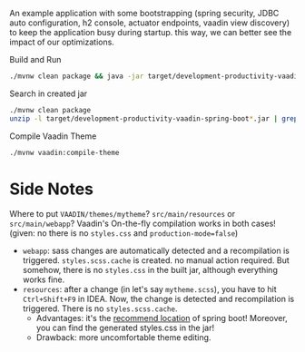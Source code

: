 An example application with some bootstrapping (spring security, JDBC auto configuration, h2 console, actuator endpoints, vaadin view discovery) to keep the application busy during startup. this way, we can better see the impact of our optimizations.

Build and Run

```bash
./mvnw clean package && java -jar target/development-productivity-vaadin-spring-boot*.jar
```

Search in created jar

```bash
./mvnw clean package
unzip -l target/development-productivity-vaadin-spring-boot*.jar | grep css 
```

Compile Vaadin Theme

```bash
./mvnw vaadin:compile-theme 
```

# Side Notes

Where to put `VAADIN/themes/mytheme`? `src/main/resources` or `src/main/webapp`? Vaadin's On-the-fly compilation works in both cases! (given: no there is no `styles.css` and `production-mode=false`)

- `webapp`: sass changes are automatically detected and a recompilation is triggered. `styles.scss.cache` is created. no manual action required. But somehow, there is no `styles.css` in the built jar, although everything works fine.
- `resources`: after a change (in let's say `mytheme.scss`), you have to hit `Ctrl+Shift+F9` in IDEA. Now, the change is detected and recompilation is triggered. There is no `styles.scss.cache`.
  - Advantages: it's the [recommend location](https://docs.spring.io/spring-boot/docs/current/reference/html/boot-features-developing-web-applications.html#boot-features-spring-mvc-static-content) of spring boot! Moreover, you can find the generated styles.css in the jar!
  - Drawback: more uncomfortable theme editing.
